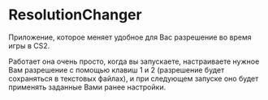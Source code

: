 # ResolutionChanger
Приложение, которое меняет удобное для Вас разрешение во время игры в CS2.

Работает она очень просто, когда вы запускаете, настраиваете нужное Вам разрешение с помощью клавиш 1 и 2 (разрешение будет сохраняться в текстовых файлах), и при следующем запуске оно будет применять заданные Вами ранее настройки.

